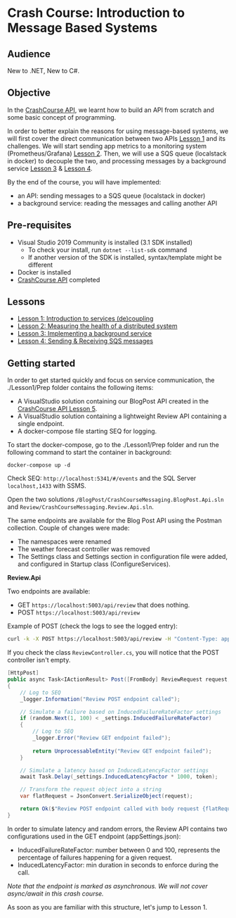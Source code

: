 # Crash Course: Introduction to Message Based Systems

## Audience

New to .NET, New to C#.

## Objective

In the [CrashCourse API](../CrashCourse-API/README.md), we learnt how to build an API from scratch and some basic concept of programming. 

In order to better explain the reasons for using message-based systems, we will first cover the direct communication between two APIs [Lesson 1](../Lesson1/README.md) and its challenges. We will start sending app metrics to a monitoring system (Prometheus/Grafana) [Lesson 2](../Lesson2/README.md). Then, we will use a SQS queue (localstack in docker) to decouple the two, and processing messages by a background service [Lesson 3](../Lesson3/README.md) & [Lesson 4](../Lesson4/README.md).  

By the end of the course, you will have implemented:
- an API: sending messages to a SQS queue (localstack in docker)
- a background service: reading the messages and calling another API

## Pre-requisites

* Visual Studio 2019 Community is installed (3.1 SDK installed)
    - To check your install, run `dotnet --list-sdk` command
    - If another version of the SDK is installed, syntax/template might be different
* Docker is installed
* [CrashCourse API](./CrashCourse-API/README.md) completed

## Lessons

* [Lesson 1: Introduction to services (de)coupling](./Lesson1/README.md)
* [Lesson 2: Measuring the health of a distributed system](./Lesson2/README.md)
* [Lesson 3: Implementing a background service](./Lesson3/README.md)
* [Lesson 4: Sending & Receiving SQS messages](./Lesson4/README.md)

## Getting started

In order to get started quickly and focus on service communication, the ./Lesson1/Prep folder contains the following items:

* A VisualStudio solution containing our BlogPost API created in the [CrashCourse API Lesson 5](../CrashCourse-API/Lesson5/Final/CrashCourseApi.sln).
* A VisualStudio solution containing a lightweight Review API containing a single endpoint.
* A docker-compose file starting SEQ for logging.

To start the docker-compose, go to the ./Lesson1/Prep folder and run the following command to start the container in background:

```
docker-compose up -d
```

Check SEQ: `http://localhost:5341/#/events` and the SQL Server `localhost,1433` with SSMS.

Open the two solutions `/BlogPost/CrashCourseMessaging.BlogPost.Api.sln` and `Review/CrashCourseMessaging.Review.Api.sln`.

The same endpoints are available for the Blog Post API using the Postman collection. Couple of changes were made:
- The namespaces were renamed
- The weather forecast controller was removed
- The Settings class and Settings section in configuration file were added, and configured in Startup class (ConfigureServices).

**Review.Api**

Two endpoints are available:
- GET `https://localhost:5003/api/review` that does nothing.
- POST `https://localhost:5003/api/review` 

Example of POST (check the logs to see the logged entry):
```sh
curl -k -X POST https://localhost:5003/api/review -H "Content-Type: application/json" --data "{\"blogpostid\": 1, \"reviewers\":[\"jack\", \"matt\", \"steven\"]}"
```

If you check the class `ReviewController.cs`, you will notice that the POST controller isn't empty. 

```csharp
[HttpPost]
public async Task<IActionResult> Post([FromBody] ReviewRequest request, CancellationToken token)
{
    // Log to SEQ
    _logger.Information("Review POST endpoint called");

    // Simulate a failure based on InducedFailureRateFactor settings
    if (random.Next(1, 100) < _settings.InducedFailureRateFactor)
    {
        // Log to SEQ
        _logger.Error("Review GET endpoint failed");
        
        return UnprocessableEntity("Review GET endpoint failed");
    }

    // Simulate a latency based on InducedLatencyFactor settings
    await Task.Delay(_settings.InducedLatencyFactor * 1000, token);

    // Transform the request object into a string
    var flatRequest = JsonConvert.SerializeObject(request);

    return Ok($"Review POST endpoint called with body request {flatRequest}");
}
```

In order to simulate latency and random errors, the Review API contains two configurations used in the GET endpoint (appSettings.json):
- InducedFailureRateFactor: number between 0 and 100, represents the percentage of failures happening for a given request.
- InducedLatencyFactor: min duration in seconds to enforce during the call.

*Note that the endpoint is marked as asynchronous. We will not cover async/await in this crash course.*

As soon as you are familiar with this structure, let's jump to Lesson 1.

